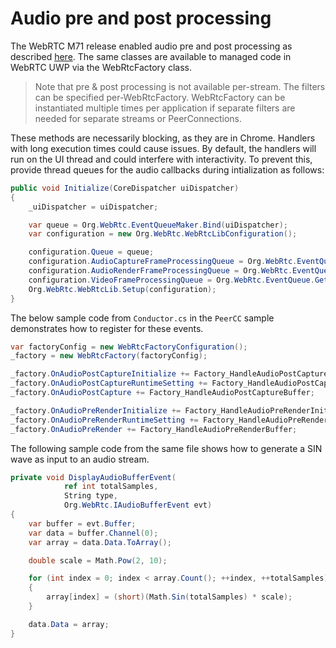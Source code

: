 # Audio pre and post processing

The WebRTC M71 release enabled audio pre and post processing as described [here](https://bugs.chromium.org/p/webrtc/issues/detail?id=8665).  The same classes are available to managed code in WebRTC UWP via the WebRtcFactory class.  

> Note that pre & post processing is not available per-stream.  The filters can be specified per-WebRtcFactory.  WebRtcFactory can be instantiated multiple times per application if separate filters are needed for separate streams or PeerConnections.

These methods are necessarily blocking, as they are in Chrome.  Handlers with long execution times could cause issues.  By default, the handlers will run on the UI thread and could interfere with interactivity.  To prevent this, provide thread queues for the audio callbacks during intialization as follows:

```C#
public void Initialize(CoreDispatcher uiDispatcher)
{
    _uiDispatcher = uiDispatcher;

    var queue = Org.WebRtc.EventQueueMaker.Bind(uiDispatcher);
    var configuration = new Org.WebRtc.WebRtcLibConfiguration();

    configuration.Queue = queue;
    configuration.AudioCaptureFrameProcessingQueue = Org.WebRtc.EventQueue.GetOrCreateThreadQueueByName("AudioCaptureProcessingQueue");
    configuration.AudioRenderFrameProcessingQueue = Org.WebRtc.EventQueue.GetOrCreateThreadQueueByName("AudioRenderProcessingQueue");
    configuration.VideoFrameProcessingQueue = Org.WebRtc.EventQueue.GetOrCreateThreadQueueByName("VideoFrameProcessingQueue");
    Org.WebRtc.WebRtcLib.Setup(configuration);
}
```

The below sample code from `Conductor.cs` in the `PeerCC` sample demonstrates how to register for these events.

```C#
var factoryConfig = new WebRtcFactoryConfiguration();
_factory = new WebRtcFactory(factoryConfig);

_factory.OnAudioPostCaptureInitialize += Factory_HandleAudioPostCaptureInit;
_factory.OnAudioPostCaptureRuntimeSetting += Factory_HandleAudioPostCaptureRuntimeSetting;
_factory.OnAudioPostCapture += Factory_HandleAudioPostCaptureBuffer;

_factory.OnAudioPreRenderInitialize += Factory_HandleAudioPreRenderInit;
_factory.OnAudioPreRenderRuntimeSetting += Factory_HandleAudioPreRenderRuntimeSetting;
_factory.OnAudioPreRender += Factory_HandleAudioPreRenderBuffer;
```
The following sample code from the same file shows how to generate a SIN wave as input to an audio stream.

```C#
private void DisplayAudioBufferEvent(
            ref int totalSamples,
            String type,
            Org.WebRtc.IAudioBufferEvent evt)
{
    var buffer = evt.Buffer;
    var data = buffer.Channel(0);
    var array = data.Data.ToArray();

    double scale = Math.Pow(2, 10);

    for (int index = 0; index < array.Count(); ++index, ++totalSamples)
    {
        array[index] = (short)(Math.Sin(totalSamples) * scale);
    }

    data.Data = array;
}
```